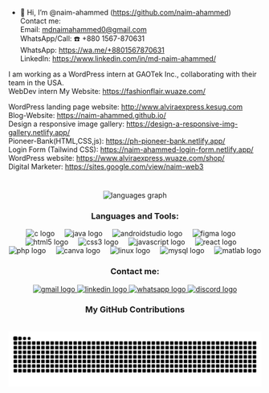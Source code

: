 - 👋 Hi, I’m @naim-ahammed (https://github.com/naim-ahammed)  
Contact me:  
Email: mdnaimahammed0@gmail.com      
WhatsApp/Call: ☎️ +880 1567-870631  
WhatsApp: https://wa.me/+8801567870631  
LinkedIn: https://www.linkedin.com/in/md-naim-ahammed/  

I am working as a WordPress intern at GAOTek Inc., collaborating with their team in the USA.    
WebDev intern My Website: https://fashionflair.wuaze.com/  

WordPress landing page website: http://www.alviraexpress.kesug.com  
Blog-Website: https://naim-ahammed.github.io/      
Design a responsive image gallery: https://design-a-responsive-img-gallery.netlify.app/       
Pioneer-Bank(HTML,CSS,js): https://ph-pioneer-bank.netlify.app/      
Login Form (Tailwind CSS): https://naim-ahammed-login-form.netlify.app/      
WordPress website: https://www.alviraexpress.wuaze.com/shop/  
Digital Marketer: https://sites.google.com/view/naim-web3  

      
###
<br>      

<div align="center">
  <img src="https://github-readme-stats.vercel.app/api/top-langs?username=naim-ahammed&locale=en&hide_title=false&layout=compact&card_width=320&langs_count=5&theme=dracula&hide_border=false" height="150" alt="languages graph"  />
</div>

###

<h3 align="center">Languages and Tools:</h3>
<div align="center">
  <img src="https://cdn.jsdelivr.net/gh/devicons/devicon/icons/c/c-original.svg" height="30" alt="c logo"  />
  <img width="12" />
  <img src="https://cdn.jsdelivr.net/gh/devicons/devicon/icons/java/java-original.svg" height="30" alt="java logo"  />
  <img width="12" />
  <img src="https://cdn.simpleicons.org/androidstudio/3DDC84" height="30" alt="androidstudio logo"  />
  <img width="12" />
  <img src="https://cdn.jsdelivr.net/gh/devicons/devicon/icons/figma/figma-original.svg" height="30" alt="figma logo"  />
  <img width="12" />
  <img src="https://cdn.jsdelivr.net/gh/devicons/devicon/icons/html5/html5-original.svg" height="30" alt="html5 logo"  />
  <img width="12" />
  <img src="https://cdn.jsdelivr.net/gh/devicons/devicon/icons/css3/css3-original.svg" height="30" alt="css3 logo"  />
  <img width="12" />
  <img src="https://cdn.jsdelivr.net/gh/devicons/devicon/icons/javascript/javascript-original.svg" height="30" alt="javascript logo"  />
  <img width="12" />
  <img src="https://cdn.jsdelivr.net/gh/devicons/devicon/icons/react/react-original.svg" height="30" alt="react logo"  />
  <img width="12" />
  <img src="https://cdn.jsdelivr.net/gh/devicons/devicon/icons/php/php-original.svg" height="30" alt="php logo"  />
  <img width="12" />
  <img src="https://cdn.jsdelivr.net/gh/devicons/devicon/icons/canva/canva-original.svg" height="30" alt="canva logo"  />
  <img width="12" />
  <img src="https://cdn.jsdelivr.net/gh/devicons/devicon/icons/linux/linux-original.svg" height="30" alt="linux logo"  />
  <img width="12" />
  <img src="https://cdn.jsdelivr.net/gh/devicons/devicon/icons/mysql/mysql-original.svg" height="30" alt="mysql logo"  />
  <img width="12" />
  <img src="https://cdn.jsdelivr.net/gh/devicons/devicon/icons/matlab/matlab-original.svg" height="30" alt="matlab logo"  />
</div>

###

<h3 align="center">Contact me:</h3>
<div align="center">
  <a href="mdnaimahammed0@gmail.com" target="_blank">
    <img src="https://img.shields.io/static/v1?message=Gmail&logo=gmail&label=&color=D14836&logoColor=white&labelColor=&style=for-the-badge" height="35" alt="gmail logo"  />
  </a>
  <a href="https://www.linkedin.com/in/engr-naim-ahammed/" target="_blank">
    <img src="https://img.shields.io/static/v1?message=LinkedIn&logo=linkedin&label=&color=0077B5&logoColor=white&labelColor=&style=for-the-badge" height="35" alt="linkedin logo"  />
  </a>
  <a href="https://wa.me/+8801567870631" target="_blank">
    <img src="https://img.shields.io/static/v1?message=Whatsapp&logo=whatsapp&label=&color=25D366&logoColor=white&labelColor=&style=for-the-badge" height="35" alt="whatsapp logo"  />
  </a>
  <a href="http://discordapp.com/users/1275826988552032348" target="_blank">
    <img src="https://img.shields.io/static/v1?message=Discord&logo=discord&label=&color=7289DA&logoColor=white&labelColor=&style=for-the-badge" height="35" alt="discord logo"  />
  </a>
</div>

###

<h3 align="center">My GitHub Contributions</h3>
<br clear="both">

<img src="https://raw.githubusercontent.com/naim-ahammed/naim-ahammed/output/snake.svg" alt="Snake animation" />

###

